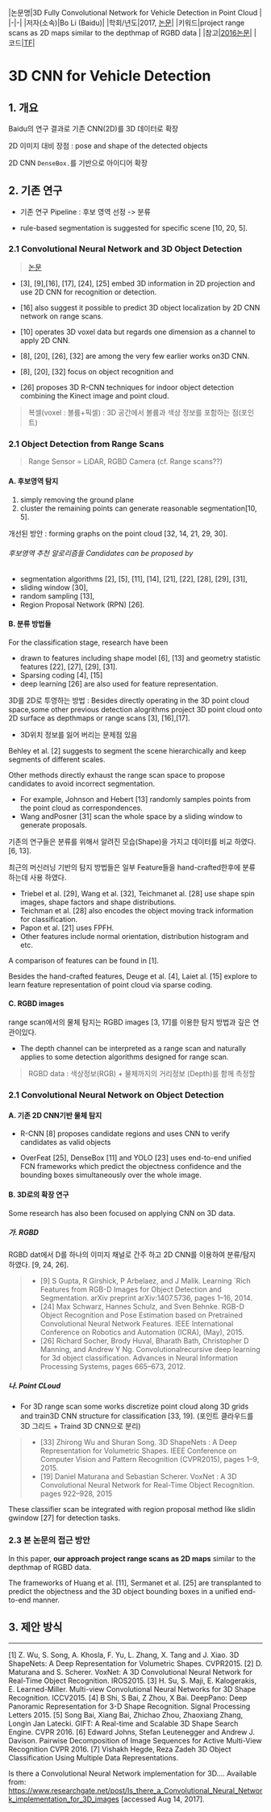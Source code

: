 |논문명|3D Fully Convolutional Network for Vehicle Detection in Point Cloud|
|-|-|
|저자(소속)|Bo Li (Baidu)|
|학회/년도|2017, [논문](https://arxiv.org/pdf/1611.08069.pdf)|
|키워드|project range scans as 2D maps similar to the depthmap of RGBD data |
|참고|[2016논문](https://arxiv.org/pdf/1608.07916.pdf)|
|코드|[TF](https://github.com/yukitsuji/3D_CNN_tensorflow)|

# 3D CNN for Vehicle Detection 

## 1. 개요 

Baidu의 연구 결과로 기존 CNN(2D)를 3D 데이터로 확장 

2D 이미지 대비 장점 : pose and shape of the detected objects

2D CNN `DenseBox.`를 기반으로 아이디어 확장 

## 2. 기존 연구 
- 기존 연구 Pipeline : 후보 영역 선정 -> 분류 

- rule-based segmentation is suggested for specific scene [10, 20, 5].


### 2.1 Convolutional Neural Network and 3D Object Detection

> [논문](https://arxiv.org/pdf/1611.08069.pdf)

- [3], [9],[16], [17], [24], [25] embed 3D information in 2D projection and use 2D CNN for recognition or detection.
- [16] also suggest it possible to predict 3D object localization by 2D CNN network on range scans.

- [10] operates 3D voxel data but regards one dimension as a channel to apply 2D CNN.

- [8], [20], [26], [32] are among the very few earlier works on3D CNN.

 - [8], [20], [32] focus on object recognition and 
 - [26] proposes 3D R-CNN techniques for indoor object detection combining the Kinect image and point cloud.

> 복셀(voxel : 볼륨+픽셀) : 3D 공간에서 볼륨과 색상 정보를 포함하는 점(포인트)

### 2.1 Object Detection from Range Scans

> Range Sensor = LiDAR, RGBD Camera (cf. Range scans??)

#### A. 후보영역 탐지
1. simply removing the ground plane 
2. cluster the remaining points can generate reasonable segmentation[10, 5].

개선된 방안 : forming graphs on the point cloud [32, 14, 21, 29, 30].

###### 후보영역 추천 알로리즘들 Candidates can be proposed by 
- segmentation algorithms [2], [5], [11], [14], [21], [22], [28], [29], [31], 
- sliding window [30], 
- random sampling [13], 
- Region Proposal Network (RPN) [26].


#### B. 분류 방법들 

For the classification stage, research have been 
 - drawn to features including shape model [6], [13] and geometry statistic features [22], [27], [29], [31].
 - Sparsing coding [4], [15] 
 - deep learning [26] are also used for feature representation.

3D를 2D로 투영하는 방법 : Besides directly operating in the 3D point cloud space,some other previous detection alogrithms project 3D point cloud onto 2D surface as depthmaps or range scans [3], [16],[17].
 - 3D위치 정보를 잃어 버리는 문제점 있음 

Behley et al. [2] suggests to segment the scene hierarchically and keep segments of different scales.

Other methods directly exhaust the range scan space to propose candidates to avoid incorrect segmentation.
 - For example, Johnson and Hebert [13] randomly samples points from the point cloud as correspondences.
 - Wang andPosner [31] scan the whole space by a sliding window to generate proposals.

기존의 연구들은 분류를 위해서 알려진 모습(Shape)을 가지고 데이터를 비교 하였다. [6, 13].

최근의 머신러닝 기반의 탐지 방법들은 일부 Feature들을 hand-crafted한후에 분류 하는데 사용 하였다. 
- Triebel et al. [29], Wang et al. [32], Teichmanet al. [28] use shape spin images, shape factors and shape distributions.
- Teichman et al. [28] also encodes the object moving track information for classification.
- Papon et al. [21] uses FPFH.
- Other features include normal orientation, distribution histogram and etc.

A comparison of features can be found in [1].

Besides the hand-crafted features, Deuge et al. [4], Laiet al. [15] explore to learn feature representation of point cloud via sparse coding.

#### C. RGBD images

range scan에서의 물체 탐지는 RGBD images [3, 17]를 이용한 탐지 방법과 깊은 연관이있다.  
- The depth channel can be interpreted as a range scan and naturally applies to some detection algorithms designed for range scan.

>  RGBD data : 색상정보(RGB) + 물체까지의 거리정보 (Depth)를 함께 측정할

### 2.1 Convolutional Neural Network on Object Detection

#### A. 기존 2D CNN기반 물체 탐지 

- R-CNN [8] proposes candidate regions and uses CNN to verify candidates as valid objects

- OverFeat [25], DenseBox [11] and YOLO [23] uses end-to-end unified FCN frameworks which predict the objectness confidence and the bounding boxes simultaneously over the whole image.

#### B. 3D로의 확장 연구 
Some research has also been focused on applying CNN on 3D data.

##### 가. RGBD
RGBD dat에서 D를 하나의 이미지 채널로 간주 하고 2D CNN를 이용하여 분류/탐지 하였다. [9, 24, 26].

> - [9] S Gupta, R Girshick, P Arbelaez, and J Malik. Learning ´Rich Features from RGB-D Images for Object Detection and Segmentation. arXiv preprint arXiv:1407.5736, pages 1–16, 2014.
> - [24] Max Schwarz, Hannes Schulz, and Sven Behnke. RGB-D Object Recognition and Pose Estimation based on Pretrained Convolutional Neural Network Features. IEEE International Conference on Robotics and Automation
(ICRA), (May), 2015.
> - [26] Richard Socher, Brody Huval, Bharath Bath, Christopher D Manning, and Andrew Y Ng. Convolutionalrecursive deep learning for 3d object classification. Advances in Neural Information Processing Systems, pages 665–673, 2012.

##### 나. Point CLoud 
 - For 3D range scan some works discretize point cloud along 3D grids and train3D CNN structure for classification [33, 19]. (포인트 클라우드를 3D 그리드 + Traind 3D CNN으로 분리) 
  
> - [33] Zhirong Wu and Shuran Song. 3D ShapeNets : A Deep Representation for Volumetric Shapes. IEEE Conference
on Computer Vision and Pattern Recognition (CVPR2015), pages 1–9, 2015.
> - [19] Daniel Maturana and Sebastian Scherer. VoxNet : A 3D Convolutional Neural Network for Real-Time Object
Recognition. pages 922–928, 2015

These classifier scan be integrated with region proposal method like slidin gwindow [27] for detection tasks.

### 2.3 본 논문의 접근 방안 
In this paper, **our approach project range scans as 2D maps** similar to the depthmap of RGBD data. 

The frameworks of Huang et al. [11], Sermanet et al. [25] are transplanted to predict the objectness and the 3D object bounding boxes in a unified end-to-end manner.


## 3. 제안 방식 



---

[1] Z. Wu, S. Song, A. Khosla, F. Yu, L. Zhang, X. Tang and J. Xiao. 3D ShapeNets: A Deep Representation for Volumetric Shapes. CVPR2015.
[2] D. Maturana and S. Scherer. VoxNet: A 3D Convolutional Neural Network for Real-Time Object Recognition. IROS2015.
[3] H. Su, S. Maji, E. Kalogerakis, E. Learned-Miller. Multi-view Convolutional Neural Networks for 3D Shape Recognition. ICCV2015.
[4] B Shi, S Bai, Z Zhou, X Bai. DeepPano: Deep Panoramic Representation for 3-D Shape Recognition. Signal Processing Letters 2015.
[5] Song Bai, Xiang Bai, Zhichao Zhou, Zhaoxiang Zhang, Longin Jan Latecki. GIFT: A Real-time and Scalable 3D Shape Search Engine. CVPR 2016.
[6] Edward Johns, Stefan Leutenegger and Andrew J. Davison. Pairwise Decomposition of Image Sequences for Active Multi-View Recognition CVPR 2016. 
[7] Vishakh Hegde, Reza Zadeh 3D Object Classification Using Multiple Data Representations. 

Is there a Convolutional Neural Network implementation for 3D.... Available from: https://www.researchgate.net/post/Is_there_a_Convolutional_Neural_Network_implementation_for_3D_images [accessed Aug 14, 2017].

